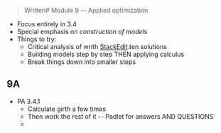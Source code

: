 


> Written# Module 9 -- Applied optimization

- Focus entirely in 3.4
- Special emphasis on *construction of models* 
- Things to try: 
	- Critical analysis of writh [StackEdit](https://stackedit.io/).ten solutions
	- Building models step by step THEN applying calculus
	- Break things down into smaller steps 


## 9A 

- PA 3.4.1 
	- Calculate girth a few times 
	- Then work the rest of it -- Padlet for answers AND QUESTIONS
	- 
<!--stackedit_data:
eyJoaXN0b3J5IjpbLTIzMjIzNDkyNiw3MzA5OTgxMTZdfQ==
-->